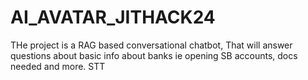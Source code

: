 # AI_AVATAR_JITHACK24
THe project is a RAG based conversational chatbot, That will answer questions about basic info about banks ie opening SB accounts, docs needed and more. STT
